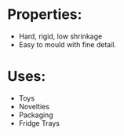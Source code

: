 # Properties:
 - Hard, rigid, low shrinkage
 - Easy to mould with fine detail.

# Uses:
 - Toys
 - Novelties
 - Packaging
 - Fridge Trays